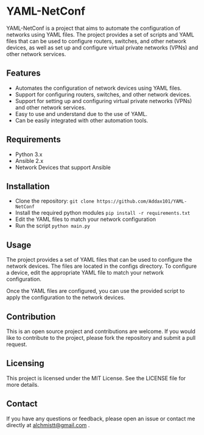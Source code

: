 # YAML-NetConf
YAML-NetConf is a project that aims to automate the configuration of networks using YAML files. The project provides a set of scripts and YAML files that can be used to configure routers, switches, and other network devices, as well as set up and configure virtual private networks (VPNs) and other network services.

## Features
* Automates the configuration of network devices using YAML files.
* Support for configuring routers, switches, and other network devices.
* Support for setting up and configuring virtual private networks (VPNs) and other network services.
* Easy to use and understand due to the use of YAML.
* Can be easily integrated with other automation tools.
## Requirements
* Python 3.x
* Ansible 2.x
* Network Devices that support Ansible
## Installation
* Clone the repository: `git clone https://github.com/Addax101/YAML-NetConf`
* Install the required python modules `pip install -r requirements.txt`
* Edit the YAML files to match your network configuration
* Run the script `python main.py`
## Usage
The project provides a set of YAML files that can be used to configure the network devices. The files are located in the configs directory. To configure a device, edit the appropriate YAML file to match your network configuration.

Once the YAML files are configured, you can use the provided script to apply the configuration to the network devices.

## Contribution
This is an open source project and contributions are welcome. If you would like to contribute to the project, please fork the repository and submit a pull request.

## Licensing
This project is licensed under the MIT License. See the LICENSE file for more details.

## Contact
If you have any questions or feedback, please open an issue or contact me directly at alchmistt@gmail.com .



